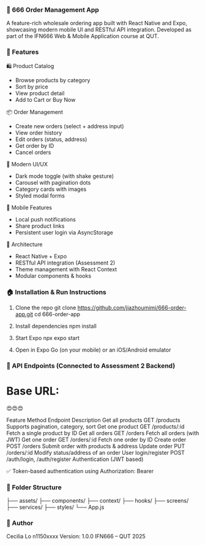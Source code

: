 ### 🎀 666 Order Management App

A feature-rich wholesale ordering app built with React Native and Expo, showcasing modern mobile UI and RESTful API integration. Developed as part of the IFN666 Web & Mobile Application course at QUT.

### 🚀 Features

🛍️ Product Catalog

- Browse products by category
- Sort by price
- View product detail 
- Add to Cart or Buy Now

📦 Order Management

- Create new orders (select + address input)
- View order history
- Edit orders (status, address)
- Get order by ID
- Cancel orders

🌺 Modern UI/UX

- Dark mode toggle (with shake gesture)
- Carousel with pagination dots
- Category cards with images
- Styled modal forms

🌴 Mobile Features

- Local push notifications
- Share product links
- Persistent user login via AsyncStorage

🥥 Architecture

- React Native + Expo
- RESTful API integration (Assessment 2)
- Theme management with React Context
- Modular components & hooks


### 🏠 Installation & Run Instructions

1. Clone the repo
git clone https://github.com/jiazhoumimi/666-order-app.git
cd 666-order-app

2. Install dependencies
npm install

3. Start Expo
npx expo start

4. Open in Expo Go (on your mobile) or an iOS/Android emulator

### 🌸 API Endpoints (Connected to Assessment 2 Backend)

# Base URL:
😍😍😍

Feature	            Method	Endpoint	                Description
Get all products	GET	    /products	                Supports pagination, category, sort
Get one product	    GET	    /products/:id	            Fetch a single product by ID
Get all orders	    GET  	/orders	                    Fetch all orders (with JWT)
Get one order	    GET	    /orders/:id	                Fetch one order by ID
Create order	    POST	/orders	                    Submit order with products & address
Update order	    PUT	    /orders/:id	                Modify status/address of an order
User login/register	POST	/auth/login, /auth/register	Authentication (JWT based)

✅ Token-based authentication using Authorization: Bearer <token>

### 📂 Folder Structure

├── assets/
├── components/
├── context/
├── hooks/
├── screens/
├── services/
├── styles/
└── App.js

### 🦋 Author

Cecilia Lo
n1150xxxx
Version: 1.0.0
IFN666 – QUT 2025
